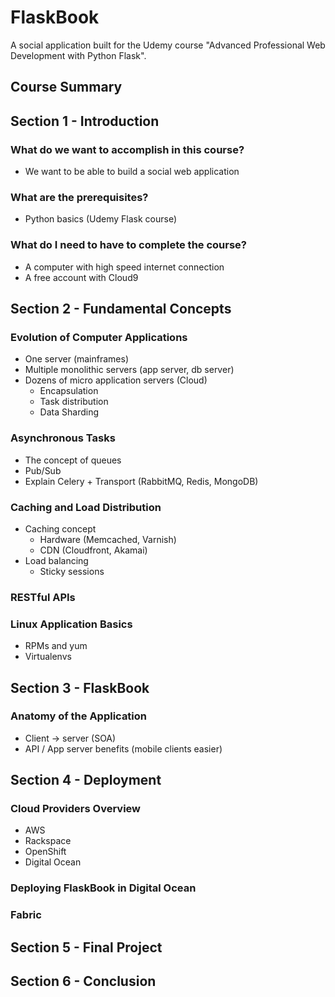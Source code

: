 # FlaskBook

A social application built for the Udemy course "Advanced Professional Web Development with Python Flask".

## Course Summary

## Section 1 - Introduction

### What do we want to accomplish in this course?
- We want to be able to build a social web application

### What are the prerequisites?
- Python basics (Udemy Flask course)

### What do I need to have to complete the course?
- A computer with high speed internet connection
- A free account with Cloud9

## Section 2 - Fundamental Concepts

### Evolution of Computer Applications
- One server (mainframes)
- Multiple monolithic servers (app server, db server)
- Dozens of micro application servers (Cloud)
  - Encapsulation
  - Task distribution
  - Data Sharding

### Asynchronous Tasks
- The concept of queues
- Pub/Sub
- Explain Celery + Transport (RabbitMQ, Redis, MongoDB)

### Caching and Load Distribution
- Caching concept
  - Hardware (Memcached, Varnish)
  - CDN (Cloudfront, Akamai)
- Load balancing
  - Sticky sessions

### RESTful APIs

### Linux Application Basics
- RPMs and yum
- Virtualenvs

## Section 3 - FlaskBook

### Anatomy of the Application
- Client -> server (SOA)
- API / App server benefits (mobile clients easier)

## Section 4 - Deployment

### Cloud Providers Overview
- AWS
- Rackspace
- OpenShift
- Digital Ocean

### Deploying FlaskBook in Digital Ocean

### Fabric

## Section 5 - Final Project

## Section 6 - Conclusion
